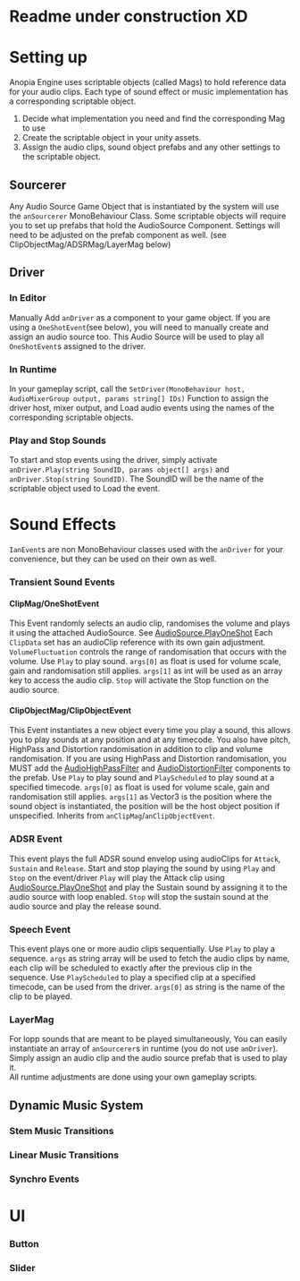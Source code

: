 # Readme under construction XD
# Setting up
Anopia Engine uses scriptable objects (called Mags) to hold reference data for your audio clips.
Each type of sound effect or music implementation has a corresponding scriptable object.<br/>
1. Decide what implementation you need and find the corresponding Mag to use
2. Create the scriptable object in your unity assets.
3. Assign the audio clips, sound object prefabs and any other settings to the scriptable object.
## Sourcerer
Any Audio Source Game Object that is instantiated by the system will use the `anSourcerer` MonoBehaviour Class.
Some scriptable objects will require you to set up prefabs that hold the AudioSource Component. Settings will need to be adjusted on the prefab component as well. (see ClipObjectMag/ADSRMag/LayerMag below)
## Driver
### In Editor
Manually Add `anDriver` as a component to your game object.
If you are using a `OneShotEvent`(see below), you will need to manually create and assign an audio source too. This Audio Source will be used to play all `OneShotEvent`s assigned to the driver.
### In Runtime
In your gameplay script, call the `SetDriver(MonoBehaviour host, AudioMixerGroup output, params string[] IDs)` Function to assign the driver host, mixer output, and Load audio events using the names of the corresponding scriptable objects.
### Play and Stop Sounds
To start and stop events using the driver, simply activate `anDriver.Play(string SoundID, params object[] args)` and `anDriver.Stop(string SoundID)`. The SoundID will be the name of the scriptable object used to Load the event.
# Sound Effects
`IanEvent`s are non MonoBehaviour classes used with the `anDriver` for your convenience, but they can be used on their own as well.
### Transient Sound Events
#### ClipMag/OneShotEvent
This Event randomly selects an audio clip, randomises the volume and plays it using the attached AudioSource. See [AudioSource.PlayOneShot](https://docs.unity3d.com/ScriptReference/AudioSource.PlayOneShot.html)
Each `ClipData` set has an audioClip reference with its own gain adjustment. `VolumeFluctuation` controls the range of randomisation that occurs with the volume.
Use `Play` to play sound. `args[0]` as float is used for volume scale, gain and randomisation still applies. `args[1]` as int will be used as an array key to access the audio clip.
`Stop` will activate the Stop function on the audio source.
#### ClipObjectMag/ClipObjectEvent
This Event instantiates a new object every time you play a sound, this allows you to play sounds at any position and at any timecode.
You also have pitch, HighPass and Distortion randomisation in addition to clip and volume randomisation. If you are using HighPass and Distortion randomisation, you MUST add the [AudioHighPassFilter](https://docs.unity3d.com/ScriptReference/AudioHighPassFilter.html) and [AudioDistortionFilter](https://docs.unity3d.com/ScriptReference/AudioDistortionFilter.html) components to the prefab.
Use `Play` to play sound and `PlayScheduled` to play sound at a specified timecode.
`args[0]` as float is used for volume scale, gain and randomisation still applies. `args[1]` as Vector3 is the position where the sound object is instantiated, the position will be the host object position if unspecified.
Inherits from `anClipMag`/`anClipObjectEvent`.
### ADSR Event
This event plays the full ADSR sound envelop using audioClips for `Attack`, `Sustain` and `Release`.
Start and stop playing the sound by using `Play` and `Stop` on the event/driver
`Play` will play the Attack clip using [AudioSource.PlayOneShot](https://docs.unity3d.com/ScriptReference/AudioSource.PlayOneShot.html) and play the Sustain sound by assigning it to the audio source with loop enabled.
`Stop` will stop the sustain sound at the audio source and play the release sound.
### Speech Event
This event plays one or more audio clips sequentially.
Use `Play` to play a sequence. `args` as string array will be used to fetch the audio clips by name, each clip will be scheduled to exactly after the previous clip in the sequence.
Use `PlayScheduled` to play a specified clip at a specified timecode, can be used from the driver. `args[0]` as string is the name of the clip to be played.
### LayerMag
For lopp sounds that are meant to be played simultaneously, You can easily instantiate an array of `anSourcerer`s in runtime (you do not use `anDriver`).
Simply assign an audio clip and the audio source prefab that is used to play it.<br/>
All runtime adjustments are done using your own gameplay scripts.
## Dynamic Music System
### Stem Music Transitions
### Linear Music Transitions
### Synchro Events
# UI
### Button

### Slider
